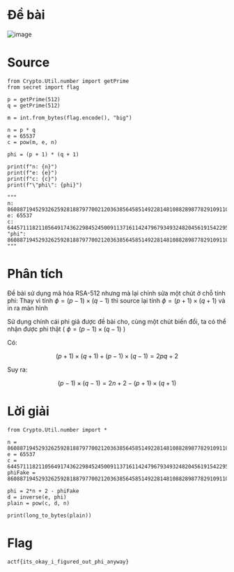 # Đề bài

![image](https://github.com/anhshidou/AngstromCTF2024/assets/90485791/bf1b3c47-8caa-4632-b79b-99c862ced805)

# Source

```
from Crypto.Util.number import getPrime
from secret import flag

p = getPrime(512)
q = getPrime(512)

m = int.from_bytes(flag.encode(), "big")

n = p * q
e = 65537
c = pow(m, e, n)

phi = (p + 1) * (q + 1)

print(f"n: {n}")
print(f"e: {e}")
print(f"c: {c}")
print(f"\"phi\": {phi}")

"""
n: 86088719452932625928188797700212036385645851492281481088289877829109110203124545852827976798704364393182426900932380436551569867036871171400190786913084554536903236375579771401257801115918586590639686117179685431627540567894983403579070366895343181435791515535593260495162656111028487919107927692512155290673
e: 65537
c: 64457111821105649174362298452450091137161142479679349324820456191542295609033025036769398863050668733308827861582321665479620448998471034645792165920115009947792955402994892700435507896792829140545387740663865218579313148804819896796193817727423074201660305082597780007494535370991899386707740199516316196758
"phi": 86088719452932625928188797700212036385645851492281481088289877829109110203124545852827976798704364393182426900932380436551569867036871171400190786913084573410416063246853198167436938724585247461433706053188624379514833802770205501907568228388536548010385588837258085711058519777393945044905741975952241886308
"""
```

# Phân tích

Đề bài sử dụng mã hóa RSA-512 nhưng mà lại chỉnh sửa một chút ở chỗ tính phi: Thay vì tính $\phi = (p - 1) \times (q - 1)$ thì source lại tính $\phi = (p + 1) \times (q + 1)$ và in ra màn hình

Sử dụng chính cái phi giả được đề bài cho, cùng một chút biến đổi, ta có thể nhận được phi thật ( $\phi = (p - 1) \times (q - 1)$ )

Có:

$$(p + 1) \times (q + 1) + (p - 1) \times (q - 1) = 2pq + 2$$

Suy ra:

$$(p - 1) \times (q - 1) = 2n + 2 - (p + 1) \times (q + 1)$$

# Lời giải

```
from Crypto.Util.number import *

n = 86088719452932625928188797700212036385645851492281481088289877829109110203124545852827976798704364393182426900932380436551569867036871171400190786913084554536903236375579771401257801115918586590639686117179685431627540567894983403579070366895343181435791515535593260495162656111028487919107927692512155290673
e = 65537
c = 64457111821105649174362298452450091137161142479679349324820456191542295609033025036769398863050668733308827861582321665479620448998471034645792165920115009947792955402994892700435507896792829140545387740663865218579313148804819896796193817727423074201660305082597780007494535370991899386707740199516316196758
phiFake = 86088719452932625928188797700212036385645851492281481088289877829109110203124545852827976798704364393182426900932380436551569867036871171400190786913084573410416063246853198167436938724585247461433706053188624379514833802770205501907568228388536548010385588837258085711058519777393945044905741975952241886308

phi = 2*n + 2 - phiFake
d = inverse(e, phi)
plain = pow(c, d, n)

print(long_to_bytes(plain))
```

# Flag

`actf{its_okay_i_figured_out_phi_anyway}`
